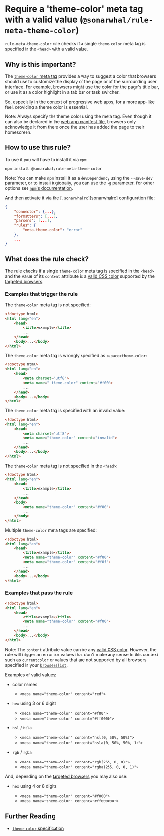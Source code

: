# Require a 'theme-color' meta tag with a valid value (`@sonarwhal/rule-meta-theme-color`)

`rule-meta-theme-color` rule checks if a single `theme-color` meta tag
is specified in the `<head>` with a valid value.

## Why is this important?

The [`theme-color` meta tag][spec] provides a way to suggest a color
that browsers should use to customize the display of the page or of
the surrounding user interface. For example, browsers might use the
color for the page's title bar, or use it as a color highlight in a
tab bar or task switcher.

So, especially in the context of progressive web apps, for a more
app-like feel, providing a theme color is essential.

Note: Always specify the theme color using the meta tag. Even though
it can also be declared in the [web app manifest file][manifest],
browsers only acknowledge it from there once the user has added the
page to their homescreen.

## How to use this rule?

To use it you will have to install it via `npm`:

```bash
npm install @sonarwhal/rule-meta-theme-color
```

Note: You can make `npm` install it as a `devDependency` using the
`--save-dev` parameter, or to install it globally, you can use the
`-g` parameter. For other options see [`npm`'s
documentation](https://docs.npmjs.com/cli/install).

And then activate it via the [`.sonarwhalrc`][sonarwhalrc]
configuration file:

```json
{
    "connector": {...},
    "formatters": [...],
    "parsers": [...],
    "rules": {
        "meta-theme-color": "error"
    },
    ...
}
```

## What does the rule check?

The rule checks if a single `theme-color` meta tag is specified in
the `<head>` and the value of its `content` attribute is a [valid CSS
color][color] supported by the [targeted browsers](browserslist).

### Examples that **trigger** the rule

The `theme-color` meta tag is not specified:

```html
<!doctype html>
<html lang="en">
    <head>
        <title>example</title>
        ...
    </head>
    <body>...</body>
</html>
```

The `theme-color` meta tag is wrongly specified as `<space>theme-color`:

```html
<!doctype html>
<html lang="en">
    <head>
        <meta charset="utf8">
        <meta name=" theme-color" content="#f00">
        ...
    </head>
    <body>...</body>
</html>
```

The `theme-color` meta tag is specified with an invalid value:

```html
<!doctype html>
<html lang="en">
    <head>
        <meta charset="utf8">
        <meta name="theme-color" content="invalid">
        ...
    </head>
    <body>...</body>
</html>
```

The `theme-color` meta tag is not specified in the `<head>`:

```html
<!doctype html>
<html lang="en">
    <head>
        <title>example</title>
        ...
    </head>
    <body>
        <meta name="theme-color" content="#f00">
        ...
    </body>
</html>
```

Multiple `theme-color` meta tags are specified:

```html
<!doctype html>
<html lang="en">
    <head>
        <title>example</title>
        <meta name="theme-color" content="#f00">
        <meta name="theme-color" content="#f0f">
        ...
    </head>
    <body>...</body>
</html>
```

### Examples that **pass** the rule

```html
<!doctype html>
<html lang="en">
    <head>
        <title>example</title>
        <meta name="theme-color" content="#f00">
        ...
    </head>
    <body>...</body>
</html>
```

Note: The `content` attribute value can be any [valid CSS
color][color]. However, the rule will trigger an error for values
that don't make any sense in this context such as `currentcolor`
or values that are not supported by all browsers specified in your
[`browserslist`](browserslist).

Examples of valid values:

* color names

  * `<meta name="theme-color" content="red">`

* `hex` using 3 or 6 digits

  * `<meta name="theme-color" content="#f00">`
  * `<meta name="theme-color" content="#ff0000">`

* `hsl` / `hsla`

  * `<meta name="theme-color" content="hsl(0, 50%, 50%)">`
  * `<meta name="theme-color" content="hsla(0, 50%, 50%, 1)">`

* `rgb` / `rgba`

  * `<meta name="theme-color" content="rgb(255, 0, 0)">`
  * `<meta name="theme-color" content="rgba(255, 0, 0, 1)">`

And, depending on the [targeted
browsers](https://sonarwhal.com/docs/user-guide/further-configuration/browser-context/)
you may also use:

* `hex` using 4 or 8 digits

  * `<meta name="theme-color" content="#f000">`
  * `<meta name="theme-color" content="#ff000000">`

## Further Reading

* [`theme-color` specification][spec]

<!-- Link labels: -->

[browserslist]: https://sonarwhal.com/docs/user-guide/further-configuration/browser-context/
[color]: https://drafts.csswg.org/css-color/#typedef-color
[manifest]: https://www.w3.org/TR/appmanifest/
[spec]: https://html.spec.whatwg.org/multipage/semantics.html#meta-theme-color
